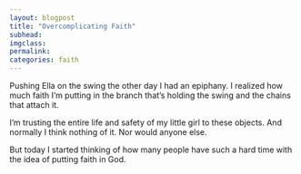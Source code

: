 ```yaml
---
layout: blogpost
title: "Overcomplicating Faith"
subhead:
imgclass:
permalink:
categories: faith
---
```


Pushing Ella on the swing the other day I had an epiphany. I realized how much faith I’m putting in the branch that’s holding the swing and the chains that attach it.

I’m trusting the entire life and safety of my little girl to these objects. And normally I think nothing of it. Nor would anyone else.

But today I started thinking of how many people have such a hard time with the idea of putting faith in God.